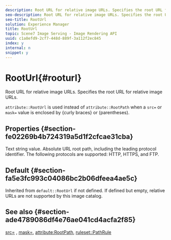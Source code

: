 ```yaml
---
description: Root URL for relative image URLs. Specifies the root URL for relative image URLs.
seo-description: Root URL for relative image URLs. Specifies the root URL for relative image URLs.
seo-title: RootUrl
solution: Experience Manager
title: RootUrl
topic: Scene7 Image Serving - Image Rendering API
uuid: c1a8efd9-2cf7-448d-889f-3a112f2ec845
index: y
internal: n
snippet: y
---
```


# RootUrl{#rooturl}

Root URL for relative image URLs. Specifies the root URL for relative image URLs.

 `attribute::RootUrl` is used instead of `attribute::RootPath` when a `src=` or `mask=` value is enclosed by {curly braces} or (parentheses).

## Properties {#section-fe02269b4b724319a5d1f2cfcae31cba}

Text string value. Absolute URL root path, including the leading protocol identifier. The following protocols are supported: HTTP, HTTPS, and FTP.

## Default {#section-fa5e3fc993c04086bc2b06dfeea4ae5c}

Inherited from `default::RootUrl` if not defined. If defined but empty, relative URLs are not supported by this image catalog.

## See also {#section-ade4789086df4e76ae041cd4acfa2f85}

[src=](../../../../../is_api/http_ref/image-serving-api-ref/c-http-protocol-reference/c-command-reference/r-src.md#reference-f6506637778c4c69bf106a7924a91ab1) , [mask=](../../../../../is_api/http_ref/image-serving-api-ref/c-http-protocol-reference/c-command-reference/r-mask.md#reference-922254e027404fb890b850e2723ee06e), [attribute:RootPath](../../../../../is_api/image_catalog/image-serving-api-ref/c-image-catalog-reference/c-attributes-reference/r-rootpath.md#reference-17d57e5967be403b8408fa7214017494), [ruleset::PathRule](../../../../../is_api/image_catalog/image-serving-api-ref/c-image-catalog-reference/c-rule-set-reference/c-rule-set-reference.md#concept-3e5058cf3507470b82cac638df23ea8e) 
